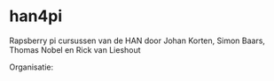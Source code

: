 # han4pi
Rapsberry pi cursussen van de HAN door Johan Korten, Simon Baars, Thomas Nobel en Rick van Lieshout

Organisatie:
